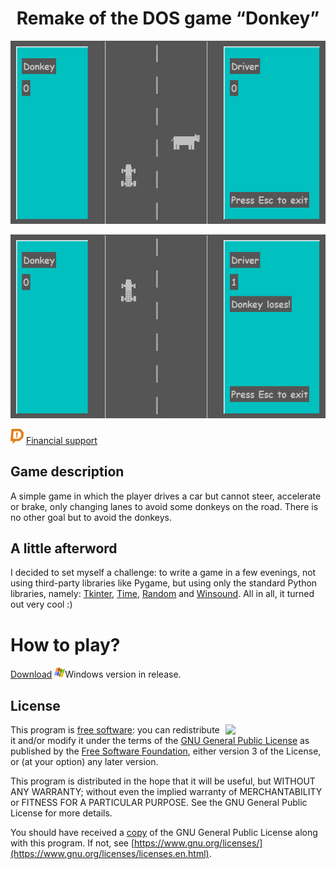 <h1 align="center">Remake of the DOS game “Donkey” </h1>

<p align="center"><img src="https://github.com/YuraFX/DonkeyPy/blob/main/images/screenshot_1.png?raw=true" width="718"></p>
<p align="center"><img src="https://github.com/YuraFX/DonkeyPy/blob/main/images/screenshot_2.png?raw=true" width="718"></p>

![donate](https://github.com/YuraFX/DonkeyPy/blob/main/images/donation_alerts.png?raw=true) [Financial support](https://www.donationalerts.com/r/yura_fx)

## Game description

A simple game in which the player drives a car but cannot steer, accelerate or brake, only changing lanes to 
avoid some donkeys on the road. There is no other goal but to avoid the donkeys.

## A little afterword

I decided to set myself a challenge: to write a game in a few evenings, not using third-party libraries like Pygame, 
but using only the standard Python libraries, namely: [Tkinter](https://docs.python.org/3/library/tkinter.html), [Time](https://docs.python.org/3/library/time.html), 
[Random](https://docs.python.org/3/library/random.html) and [Winsound](https://docs.python.org/3/library/winsound.html). All in all, it turned out very cool :)

# How to play?

[Download](https://github.com/YuraFX/DonkeyPy/releases/tag/1.0) ![windows](images/windows.png)Windows version in release.

## License

<img src="https://www.gnu.org/graphics/gplv3-with-text-136x68.png" width="160" align="right">

This program is [free software](https://www.gnu.org/philosophy/free-sw.en.html): you can redistribute it and/or modify it under the terms of the [GNU General Public License](https://www.gnu.org/licenses/gpl-3.0.en.html) as published by the [Free Software Foundation](https://www.fsf.org/), either version 3 of the License, or (at your option) any later version.

This program is distributed in the hope that it will be useful, but WITHOUT ANY WARRANTY; without even the implied warranty of MERCHANTABILITY or FITNESS FOR A PARTICULAR PURPOSE. See the GNU General Public License for more details.

You should have received a [copy](https://github.com/YuraFX/DonkeyPy/blob/main/LICENSE) of the GNU General Public License along with this program. If not, see [https://www.gnu.org/licenses/](https://www.gnu.org/licenses/licenses.en.html).
